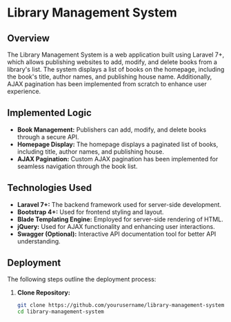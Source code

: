 # Library Management System

## Overview

The Library Management System is a web application built using Laravel 7+, which allows publishing websites to add, modify, and delete books from a library's list. The system displays a list of books on the homepage, including the book's title, author names, and publishing house name. Additionally, AJAX pagination has been implemented from scratch to enhance user experience.

## Implemented Logic

- **Book Management:** Publishers can add, modify, and delete books through a secure API.
- **Homepage Display:** The homepage displays a paginated list of books, including title, author names, and publishing house.
- **AJAX Pagination:** Custom AJAX pagination has been implemented for seamless navigation through the book list.

## Technologies Used

- **Laravel 7+:** The backend framework used for server-side development.
- **Bootstrap 4+:** Used for frontend styling and layout.
- **Blade Templating Engine:** Employed for server-side rendering of HTML.
- **jQuery:** Used for AJAX functionality and enhancing user interactions.
- **Swagger (Optional):** Interactive API documentation tool for better API understanding.

## Deployment

The following steps outline the deployment process:

1. **Clone Repository:**
   ```bash
   git clone https://github.com/yourusername/library-management-system.git
   cd library-management-system
